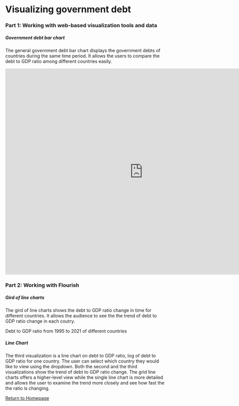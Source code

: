 # Visualizing government debt

### Part 1: Working with web-based visualization tools and data
##### Government debt bar chart
The general government debt bar chart displays the government debts of countries during the same time period. It allows the users to compare the debt to GDP ratio among different countries easily.
<iframe src="https://data.oecd.org/chart/6OfW" width="860" height="645" style="border: 0" mozallowfullscreen="true" webkitallowfullscreen="true" allowfullscreen="true"><a href="https://data.oecd.org/chart/6OfW" target="_blank">OECD Chart: General government debt, Total, % of GDP, Annual, 2019</a></iframe>

### Part 2: Working with Flourish
##### Gird of line charts
The gird of line charts shows the debt to GDP ratio change in time for different countries. It allows the audience to see the the trend of debt to GDP ratio change in each coutry. 

Debt to GDP ratio from 1995 to 2021 of different countries 
<div class="flourish-embed flourish-chart" data-src="visualisation/11153898"><script src="https://public.flourish.studio/resources/embed.js"></script></div>

##### Line Chart 
The third visualization is a line chart on debt to GDP ratio, log of debt to GDP ratio for one country. The user can select which country they would like to view using the dropdown. Both the second and the third visualizations show the trend of debt to GDP ratio change. The grid line charts offers a higher-level view while the single line chart is more detailed and allows the user to examine the trend more closely and see how fast the the ratio is changing.
<div class="flourish-embed flourish-chart" data-src="visualisation/11154192"><script src="https://public.flourish.studio/resources/embed.js"></script></div>


[Return to Homepage](/README.md)
